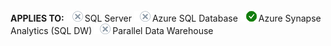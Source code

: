 <Token>**APPLIES TO:** ![No](media/no-icon.png)SQL Server ![No](media/no-icon.png)Azure SQL Database ![Yes](media/yes-icon.png)Azure Synapse Analytics (SQL DW) ![No](media/no-icon.png)Parallel Data Warehouse </Token>

